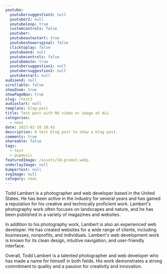 ```yaml
---
youtube:
  youtubersuggestion3: null
  youtuber2: null
  youtubeloop: true
  customcontrols: false
  youtuber: 
  youtubeautostart: true
  youtubeshoworiginal: false
  clicktoplay: false
  youtubeend: null
  youtubecontrols: false
  youtubemute: true
  youtubersuggestion1: null
  youtubersuggestion2: null
  youtubestart: null
audioend: null
scrollable: false
showZoom: true
showPageNav: true
slug: /test3
audiostart: null
template: blog-post
title: Test post with NO video or image at ALL
categories:
  - news
date: 2023-02-10 10:43
description: A test blog post to show a blog post.
comments: true
shareable: false
tags:
  - test
  - popmusic
featuredImage: /assets/CW-promo3.webp
underlayImage: null
bumpertext: null
svgImage: null
category: news
---
```



Todd Lambert is a photographer and web developer based in the United States. He has been active in the industry for several years and has gained a reputation for his creative and technically proficient work. Lambert's photography work often focuses on landscapes and nature, and he has been published in a variety of magazines and websites.

In addition to his photography work, Lambert is also an experienced web developer. He has created websites for a wide range of clients, including businesses, nonprofits, and individuals. Lambert's web development work is known for its clean design, intuitive navigation, and user-friendly interface.

Overall, Todd Lambert is a talented photographer and web developer who has made a name for himself in both fields. His work demonstrates a strong commitment to quality and a passion for creativity and innovation.



